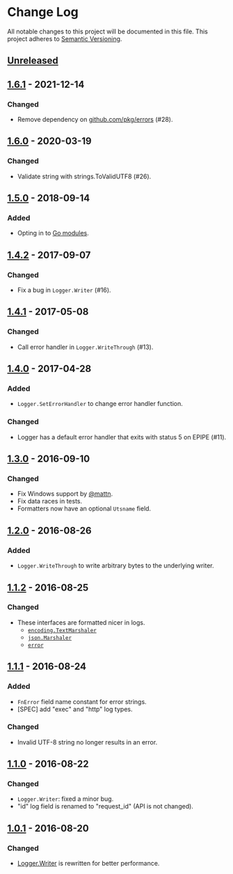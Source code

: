 # Change Log

All notable changes to this project will be documented in this file.
This project adheres to [Semantic Versioning](http://semver.org/).

## [Unreleased]

## [1.6.1] - 2021-12-14
### Changed
- Remove dependency on [github.com/pkg/errors](https://github.com/pkg/errors) (#28).

## [1.6.0] - 2020-03-19
### Changed
- Validate string with strings.ToValidUTF8 (#26).

## [1.5.0] - 2018-09-14
### Added
- Opting in to [Go modules](https://github.com/golang/go/wiki/Modules).

## [1.4.2] - 2017-09-07
### Changed
- Fix a bug in `Logger.Writer` (#16).

## [1.4.1] - 2017-05-08
### Changed
- Call error handler in `Logger.WriteThrough` (#13).

## [1.4.0] - 2017-04-28
### Added
- `Logger.SetErrorHandler` to change error handler function.

### Changed
- Logger has a default error handler that exits with status 5 on EPIPE (#11).

## [1.3.0] - 2016-09-10
### Changed
- Fix Windows support by [@mattn](https://github.com/mattn).
- Fix data races in tests.
- Formatters now have an optional `Utsname` field.

## [1.2.0] - 2016-08-26
### Added
- `Logger.WriteThrough` to write arbitrary bytes to the underlying writer.

## [1.1.2] - 2016-08-25
### Changed
- These interfaces are formatted nicer in logs.
    - [`encoding.TextMarshaler`](https://golang.org/pkg/encoding/#TextMarshaler)
    - [`json.Marshaler`](https://golang.org/pkg/encoding/json/#Marshaler)
    - [`error`](https://golang.org/pkg/builtin/#error)

## [1.1.1] - 2016-08-24
### Added
- `FnError` field name constant for error strings.
- [SPEC] add "exec" and "http" log types.

### Changed
- Invalid UTF-8 string no longer results in an error.

## [1.1.0] - 2016-08-22
### Changed
- `Logger.Writer`: fixed a minor bug.
- "id" log field is renamed to "request_id" (API is not changed).

## [1.0.1] - 2016-08-20
### Changed
- [Logger.Writer](https://godoc.org/github.com/cybozu-go/log#Logger.Writer) is rewritten for better performance.

[Unreleased]: https://github.com/cybozu-go/log/compare/v1.6.1...HEAD
[1.6.1]: https://github.com/cybozu-go/log/compare/v1.6.0...v1.6.1
[1.6.0]: https://github.com/cybozu-go/log/compare/v1.5.0...v1.6.0
[1.5.0]: https://github.com/cybozu-go/log/compare/v1.4.2...v1.5.0
[1.4.2]: https://github.com/cybozu-go/log/compare/v1.4.0...v1.4.2
[1.4.1]: https://github.com/cybozu-go/log/compare/v1.4.0...v1.4.1
[1.4.0]: https://github.com/cybozu-go/log/compare/v1.3.0...v1.4.0
[1.3.0]: https://github.com/cybozu-go/log/compare/v1.2.0...v1.3.0
[1.2.0]: https://github.com/cybozu-go/log/compare/v1.1.2...v1.2.0
[1.1.2]: https://github.com/cybozu-go/log/compare/v1.1.1...v1.1.2
[1.1.1]: https://github.com/cybozu-go/log/compare/v1.1.0...v1.1.1
[1.1.0]: https://github.com/cybozu-go/log/compare/v1.0.1...v1.1.0
[1.0.1]: https://github.com/cybozu-go/log/compare/v1.0.0...v1.0.1
